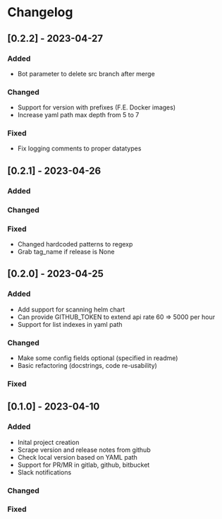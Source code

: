 # Changelog

## [0.2.2] - 2023-04-27

### Added
  - Bot parameter to delete src branch after merge

### Changed
  - Support for version with prefixes (F.E. Docker images)
  - Increase yaml path max depth from 5 to 7

### Fixed
  - Fix logging comments to proper datatypes

## [0.2.1] - 2023-04-26

### Added

### Changed

### Fixed
  - Changed hardcoded patterns to regexp
  - Grab tag_name if release is None

## [0.2.0] - 2023-04-25

### Added
  - Add support for scanning helm chart
  - Can provide GITHUB_TOKEN to extend api rate 60 => 5000 per hour
  - Support for list indexes in yaml path

### Changed
  - Make some config fields optional (specified in readme)
  - Basic refactoring (docstrings, code re-usability)

### Fixed 

## [0.1.0] - 2023-04-10

### Added
  - Inital project creation
  - Scrape version and release notes from github
  - Check local version based on YAML path
  - Support for PR/MR in gitlab, github, bitbucket
  - Slack notifications

### Changed

### Fixed 